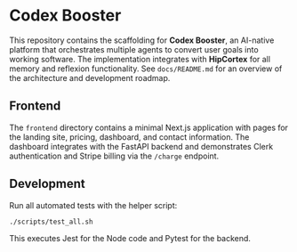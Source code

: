 # Codex Booster

This repository contains the scaffolding for **Codex Booster**, an AI-native platform that orchestrates multiple agents to convert user goals into working software. The implementation integrates with **HipCortex** for all memory and reflexion functionality. See `docs/README.md` for an overview of the architecture and development roadmap.

## Frontend

The `frontend` directory contains a minimal Next.js application with pages for the landing site, pricing, dashboard, and contact information. The dashboard integrates with the FastAPI backend and demonstrates Clerk authentication and Stripe billing via the `/charge` endpoint.

## Development

Run all automated tests with the helper script:

```bash
./scripts/test_all.sh
```

This executes Jest for the Node code and Pytest for the backend.

